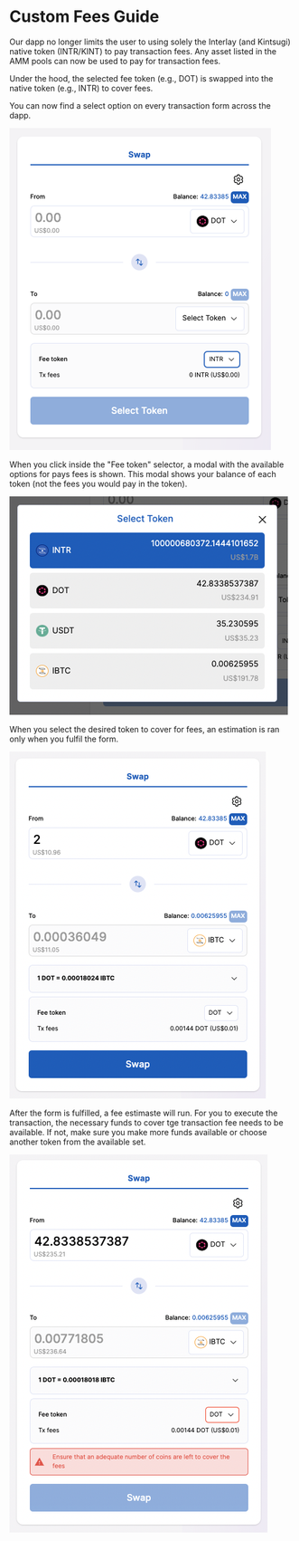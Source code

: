 # Custom Fees Guide

Our dapp no longer limits the user to using solely the Interlay (and Kintsugi) native token (INTR/KINT) to pay transaction fees. Any asset listed in the AMM pools can now be used to pay for transaction fees.

Under the hood, the selected fee token (e.g., DOT) is swapped into the native token (e.g., INTR) to cover fees.

You can now find a select option on every transaction form across the dapp.

![Custom Fees Select](../_assets/img/guide/custom-fees-select.png)

When you click inside the "Fee token" selector, a modal with the available options for pays fees is shown. This modal shows your balance of each token (not the fees you would pay in the token).

![Custom Fees Modal](../_assets/img/guide/custom-fees-select-modal.png)

When you select the desired token to cover for fees, an estimation is ran only when you fulfil the form.

![Custom Fees Estimate](../_assets/img/guide/custom-fees-estimate.png)

After the form is fulfilled, a fee estimaste will run. For you to execute the transaction, the necessary funds to cover tge transaction fee needs to be available. If not, make sure you make more funds available or choose another token from the available set.

![Custom Fees Error](../_assets/img/guide/custom-fees-error.png)
